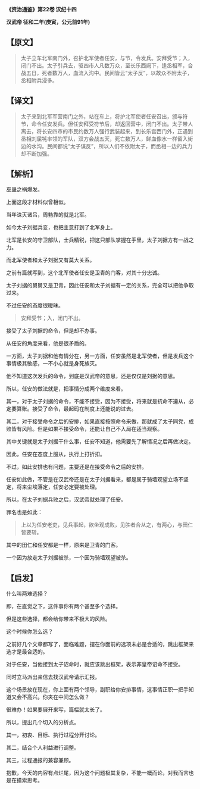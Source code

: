 **《资治通鉴》第22卷 汉纪十四** 

**汉武帝 征和二年(庚寅，公元前91年)**

## **【原文】**

> 太子立车北军南门外，召护北军使者任安，与节，令发兵。安拜受节；入，闭门不出。太子引兵去，驱四市人凡数万众，至长乐西阙下，逢丞相军，合战五日，死者数万人，血流入沟中。民间皆云“太子反”，以故众不附太子，丞相附兵浸多。

## **【译文】**

> 太子来到北军军营南门之外，站在车上，将护北军使者任安召出，颁与符节，命令任安发兵。但任安拜受符节后，却返回营中，闭门不出。太子带人离去，将长安四市的市民约数万人强行武装起来，到长乐宫西门外，正遇到丞相刘屈牦率领的军队，双方会战五天，死亡数万人，鲜血像水一样留入街边的水沟。民间都说“太子谋反”，所以人们不依附太子，而丞相一边的兵力却不断加强。

## **【解析】**

巫蛊之祸爆发。

上面这段才材料似曾相似。

当年诛灭诸吕，周勃靠的就是北军。

如今太子刘据兵变，也把主意打到了北军身上。

北军是长安的守卫部队，士兵精锐，把这只部队掌握在手里，太子刘据方有一战之力。

而北军使者和太子刘据又有莫大关系。

之前有篇就写到，这个北军使者任安是卫青的门客，对其十分忠诚。

太子刘据的舅舅又是卫青，因此任安和太子刘据有一定的关系，完全可以把他争取过来。

不过任安的态度很暧昧。

> 安拜受节；入，闭门不出。

接受了太子刘据的命令，但是却不办事。

从任安的角度来看，他是很矛盾的。

一方面，太子刘据和他有情分在，另一方面，任安虽然是北军使者，但是发兵这个事情极其敏感，一不小心就是身死族灭。



他不知道这次发兵的命令，到底是汉武帝的意思，还是仅仅是刘据的意思。

所以，任安的做法就是，把事情分成两个维度来看。

其一，对于太子刘据的命令，不能不接受，因为不接受，将来就是抗命不遵从，必定要算账。接受了命令，最起码在制度上还能说的过去。

其二，对于接受命令之后的安排，如果直接按照命令来做，那就成了太子同党，成败皆有风险。但是如果不接受命令，还能让自己不入局在适当观察。

其中关键就是太子刘据干什么事，任安不知道，他需要先了解情况之后再做决定。

因此，任安在态度上服从，执行上打折扣。

不过，如此安排也有问题，主要还是在接受命令之后的安排。



任安如此做，不管是在汉武帝还是在太子刘据看来，都是属于骑墙观望立场不坚定，将来尘埃落定，任安必定要被处理。

所以，在太子刘据兵败之后，汉武帝就处理了任安。

罪名也是如此：

> 上以为任安老吏，见兵事起，欲坐观成败，见胜者合从之，有两心，与田仁皆要斩。

其中的田仁和任安都是一样，原来是卫青的门客。

一个因为放走太子刘据被杀，一个因为骑墙观望被杀。

## **【启发】**

什么叫两难选择？

即，在直觉之下，这件事你有两个甚至多个选择。

但是这些选择，都会给你带来不极大的风险。

这个时候你怎么选？

之前好几个文章都写了，面临难题，摆在你面前的选项未必是合适的，跳出框架来选才是最合适的。

对于任安，当他接到太子诏命时，就应该跳出框架，表示非皇帝诏命不接受。

同时立马派出亲信去找汉武帝请示汇报。

这个场景放在现在，你上面有两个领导，副职给你安排事情，这事情正职一把手知道又会不高兴。你夹在中间怎么做？

很难办！如果要展开来写，篇幅就太长了。

所以，提出几个切入的分析点。

其一，初衷、目标、执行过程分开讨论。

其二，结合个人利益进行调整。

其三，过程通报的兼容兼顾。

抱歉，今天的内容有点烂尾，因为这个问题极其复杂，不能一概而论，对我而言也是在摸索思考。